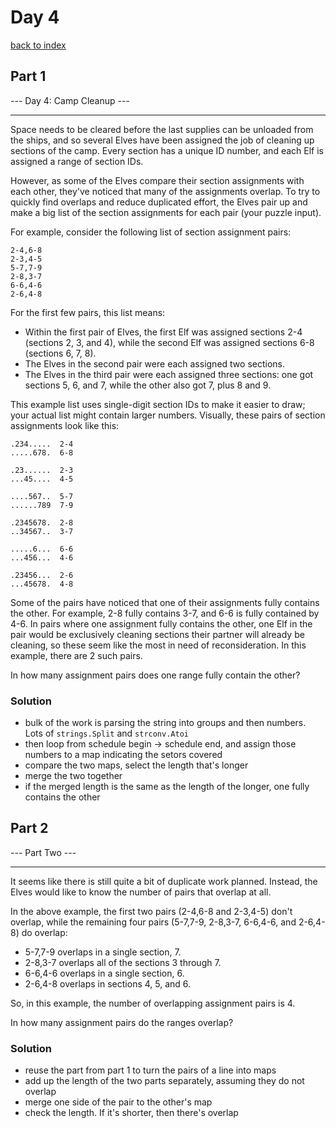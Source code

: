 # Day 4

[back to index](https://github.com/javorszky/adventofcode2022/)

## Part 1

--- Day 4: Camp Cleanup ---

---

Space needs to be cleared before the last supplies can be unloaded from the ships, and so several Elves have been assigned the job of cleaning up sections of the camp. Every section has a unique ID number, and each Elf is assigned a range of section IDs.

However, as some of the Elves compare their section assignments with each other, they've noticed that many of the assignments overlap. To try to quickly find overlaps and reduce duplicated effort, the Elves pair up and make a big list of the section assignments for each pair (your puzzle input).

For example, consider the following list of section assignment pairs:

```
2-4,6-8
2-3,4-5
5-7,7-9
2-8,3-7
6-6,4-6
2-6,4-8
```

For the first few pairs, this list means:

 * Within the first pair of Elves, the first Elf was assigned sections 2-4 (sections 2, 3, and 4), while the second Elf was assigned sections 6-8 (sections 6, 7, 8).
 * The Elves in the second pair were each assigned two sections.
 * The Elves in the third pair were each assigned three sections: one got sections 5, 6, and 7, while the other also got 7, plus 8 and 9.

This example list uses single-digit section IDs to make it easier to draw; your actual list might contain larger numbers. Visually, these pairs of section assignments look like this:

```
.234.....  2-4
.....678.  6-8
```
```
.23......  2-3
...45....  4-5
```
```
....567..  5-7
......789  7-9
```
```
.2345678.  2-8
..34567..  3-7
```
```
.....6...  6-6
...456...  4-6
```
```
.23456...  2-6
...45678.  4-8
```

Some of the pairs have noticed that one of their assignments fully contains the other. For example, 2-8 fully contains 3-7, and 6-6 is fully contained by 4-6. In pairs where one assignment fully contains the other, one Elf in the pair would be exclusively cleaning sections their partner will already be cleaning, so these seem like the most in need of reconsideration. In this example, there are 2 such pairs.

In how many assignment pairs does one range fully contain the other?

### Solution

* bulk of the work is parsing the string into groups and then numbers. Lots of `strings.Split` and `strconv.Atoi`
* then loop from schedule begin -> schedule end, and assign those numbers to a map indicating the setors covered
* compare the two maps, select the length that's longer
* merge the two together
* if the merged length is the same as the length of the longer, one fully contains the other

## Part 2

--- Part Two ---

---

It seems like there is still quite a bit of duplicate work planned. Instead, the Elves would like to know the number of pairs that overlap at all.

In the above example, the first two pairs (2-4,6-8 and 2-3,4-5) don't overlap, while the remaining four pairs (5-7,7-9, 2-8,3-7, 6-6,4-6, and 2-6,4-8) do overlap:

* 5-7,7-9 overlaps in a single section, 7.
* 2-8,3-7 overlaps all of the sections 3 through 7.
* 6-6,4-6 overlaps in a single section, 6.
* 2-6,4-8 overlaps in sections 4, 5, and 6.

So, in this example, the number of overlapping assignment pairs is 4.

In how many assignment pairs do the ranges overlap?

### Solution

* reuse the part from part 1 to turn the pairs of a line into maps
* add up the length of the two parts separately, assuming they do not overlap
* merge one side of the pair to the other's map
* check the length. If it's shorter, then there's overlap
